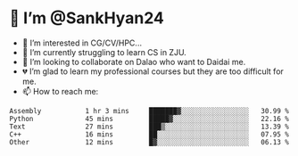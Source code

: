 # 👋 I’m @SankHyan24

- 👀 I’m interested in CG/CV/HPC...
- 🌱 I’m currently struggling to learn CS in ZJU.
- 💞️ I’m looking to collaborate on Dalao who want to Daidai me.
- 💔 I’m glad to learn my professional courses but they are too difficult for me.
- 📫 How to reach me:


<!---
SankHyan24/SankHyan24 is a ✨ special ✨ repository because its `README.md` (this file) appears on your GitHub profile.
You can click the Preview link to take a look at your changes.
--->
<!--START_SECTION:waka-->

```text
Assembly           1 hr 3 mins     ███████▓░░░░░░░░░░░░░░░░░   30.99 %
Python             45 mins         █████▓░░░░░░░░░░░░░░░░░░░   22.16 %
Text               27 mins         ███▒░░░░░░░░░░░░░░░░░░░░░   13.39 %
C++                16 mins         ██░░░░░░░░░░░░░░░░░░░░░░░   07.95 %
Other              12 mins         █▓░░░░░░░░░░░░░░░░░░░░░░░   06.13 %
```

<!--END_SECTION:waka-->
